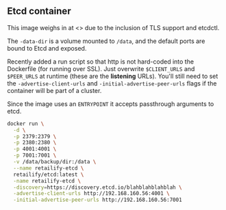 ## Etcd container


This image weighs in at <> due to the inclusion of TLS support and etcdctl.  

The `-data-dir` is a volume mounted to `/data`, and the default ports are bound to Etcd and exposed.

Recently added a run script so that http is not hard-coded into the Dockerfile (for running over SSL).  Just overwrite `$CLIENT_URLS` and `$PEER_URLS` at runtime (these are the **listening** URLs).  You'll still need to set the `-advertise-client-urls` and `-initial-advertise-peer-urls` flags if the container will be part of a cluster.

Since the image uses an `ENTRYPOINT` it accepts passthrough arguments to etcd.

```sh
docker run \
  -d \
  -p 2379:2379 \
  -p 2380:2380 \
  -p 4001:4001 \
  -p 7001:7001 \
  -v /data/backup/dir:/data \
  --name retailify-etcd \
  retailify/etcd:latest \
  -name retailify-etcd \
  -discovery=https://discovery.etcd.io/blahblahblahblah \
  -advertise-client-urls http://192.168.160.56:4001 \
  -initial-advertise-peer-urls http://192.168.160.56:7001
```
